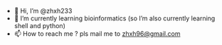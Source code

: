 - 👋 Hi, I’m @zhxh233
- 🌱 I’m currently learning bioinformatics (so I’m also currently learning shell and python)
- 📫 How to reach me ? pls mail me to zhxh96@gmail.com

<!---
zhxh233/zhxh233 is a ✨ special ✨ repository because its `README.md` (this file) appears on your GitHub profile.
You can click the Preview link to take a look at your changes.
--->
